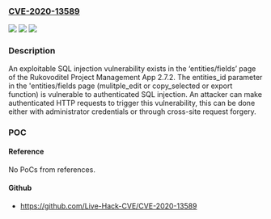 ### [CVE-2020-13589](https://cve.mitre.org/cgi-bin/cvename.cgi?name=CVE-2020-13589)
![](https://img.shields.io/static/v1?label=Product&message=Rukovoditel&color=blue)
![](https://img.shields.io/static/v1?label=Version&message=n%2Fa&color=blue)
![](https://img.shields.io/static/v1?label=Vulnerability&message=CWE-89%3A%20Improper%20Neutralization%20of%20Special%20Elements%20used%20in%20an%20SQL%20Command%20('SQL%20Injection')&color=brighgreen)

### Description

An exploitable SQL injection vulnerability exists in the ‘entities/fields’ page of the Rukovoditel Project Management App 2.7.2. The entities_id parameter in the 'entities/fields page (mulitple_edit or copy_selected or export function) is vulnerable to authenticated SQL injection. An attacker can make authenticated HTTP requests to trigger this vulnerability, this can be done either with administrator credentials or through cross-site request forgery.

### POC

#### Reference
No PoCs from references.

#### Github
- https://github.com/Live-Hack-CVE/CVE-2020-13589

